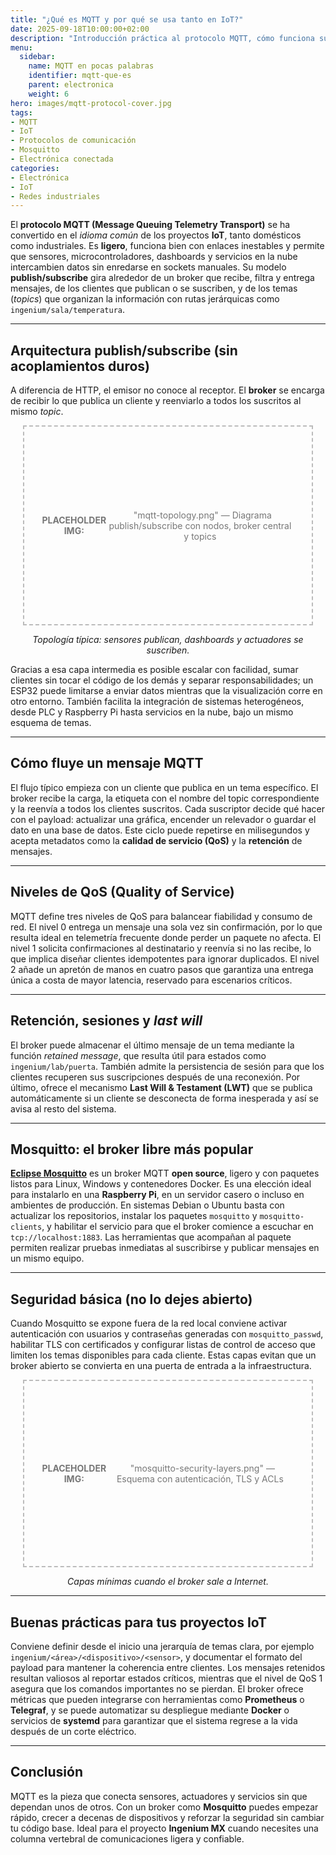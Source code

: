 ```yaml
---
title: "¿Qué es MQTT y por qué se usa tanto en IoT?"
date: 2025-09-18T10:00:00+02:00
description: "Introducción práctica al protocolo MQTT, cómo funciona su modelo publish/subscribe y cómo empezar con el broker Mosquitto."
menu:
  sidebar:
    name: MQTT en pocas palabras
    identifier: mqtt-que-es
    parent: electronica
    weight: 6
hero: images/mqtt-protocol-cover.jpg
tags:
- MQTT
- IoT
- Protocolos de comunicación
- Mosquitto
- Electrónica conectada
categories:
- Electrónica
- IoT
- Redes industriales
---
```


El **protocolo MQTT (Message Queuing Telemetry Transport)** se ha convertido en el *idioma común* de los proyectos **IoT**, tanto domésticos como industriales. Es **ligero**, funciona bien con enlaces inestables y permite que sensores, microcontroladores, dashboards y servicios en la nube intercambien datos sin enredarse en sockets manuales. Su modelo **publish/subscribe** gira alrededor de un broker que recibe, filtra y entrega mensajes, de los clientes que publican o se suscriben, y de los temas (*topics*) que organizan la información con rutas jerárquicas como `ingenium/sala/temperatura`.

---

## Arquitectura publish/subscribe (sin acoplamientos duros)

A diferencia de HTTP, el emisor no conoce al receptor. El **broker** se encarga de recibir lo que publica un cliente y reenviarlo a todos los suscritos al mismo *topic*.

<div style="text-align:center; margin: 1em 0;">
  <div style="border:2px dashed #bbb; padding:28px; width:80%; height:260px; margin:0 auto; display:flex; align-items:center; justify-content:center; color:#777;">
    <strong>PLACEHOLDER IMG:</strong>&nbsp; "mqtt-topology.png" — Diagrama publish/subscribe con nodos, broker central y topics
  </div>
  <p><em>Topología típica: sensores publican, dashboards y actuadores se suscriben.</em></p>
</div>

Gracias a esa capa intermedia es posible escalar con facilidad, sumar clientes sin tocar el código de los demás y separar responsabilidades; un ESP32 puede limitarse a enviar datos mientras que la visualización corre en otro entorno. También facilita la integración de sistemas heterogéneos, desde PLC y Raspberry Pi hasta servicios en la nube, bajo un mismo esquema de temas.

---

## Cómo fluye un mensaje MQTT

El flujo típico empieza con un cliente que publica en un tema específico. El broker recibe la carga, la etiqueta con el nombre del topic correspondiente y la reenvía a todos los clientes suscritos. Cada suscriptor decide qué hacer con el payload: actualizar una gráfica, encender un relevador o guardar el dato en una base de datos. Este ciclo puede repetirse en milisegundos y acepta metadatos como la **calidad de servicio (QoS)** y la **retención** de mensajes.

---

## Niveles de QoS (Quality of Service)

MQTT define tres niveles de QoS para balancear fiabilidad y consumo de red. El nivel 0 entrega un mensaje una sola vez sin confirmación, por lo que resulta ideal en telemetría frecuente donde perder un paquete no afecta. El nivel 1 solicita confirmaciones al destinatario y reenvía si no las recibe, lo que implica diseñar clientes idempotentes para ignorar duplicados. El nivel 2 añade un apretón de manos en cuatro pasos que garantiza una entrega única a costa de mayor latencia, reservado para escenarios críticos.

---

## Retención, sesiones y *last will*

El broker puede almacenar el último mensaje de un tema mediante la función *retained message*, que resulta útil para estados como `ingenium/lab/puerta`. También admite la persistencia de sesión para que los clientes recuperen sus suscripciones después de una reconexión. Por último, ofrece el mecanismo **Last Will & Testament (LWT)** que se publica automáticamente si un cliente se desconecta de forma inesperada y así se avisa al resto del sistema.

---

## Mosquitto: el broker libre más popular

[**Eclipse Mosquitto**](https://mosquitto.org/) es un broker MQTT **open source**, ligero y con paquetes listos para Linux, Windows y contenedores Docker. Es una elección ideal para instalarlo en una **Raspberry Pi**, en un servidor casero o incluso en ambientes de producción. En sistemas Debian o Ubuntu basta con actualizar los repositorios, instalar los paquetes `mosquitto` y `mosquitto-clients`, y habilitar el servicio para que el broker comience a escuchar en `tcp://localhost:1883`. Las herramientas que acompañan al paquete permiten realizar pruebas inmediatas al suscribirse y publicar mensajes en un mismo equipo.

---

## Seguridad básica (no lo dejes abierto)

Cuando Mosquitto se expone fuera de la red local conviene activar autenticación con usuarios y contraseñas generadas con `mosquitto_passwd`, habilitar TLS con certificados y configurar listas de control de acceso que limiten los temas disponibles para cada cliente. Estas capas evitan que un broker abierto se convierta en una puerta de entrada a la infraestructura.

<div style="text-align:center; margin: 1em 0;">
  <div style="border:2px dashed #bbb; padding:28px; width:80%; height:240px; margin:0 auto; display:flex; align-items:center; justify-content:center; color:#777;">
    <strong>PLACEHOLDER IMG:</strong>&nbsp; "mosquitto-security-layers.png" — Esquema con autenticación, TLS y ACLs
  </div>
  <p><em>Capas mínimas cuando el broker sale a Internet.</em></p>
</div>

---

## Buenas prácticas para tus proyectos IoT

Conviene definir desde el inicio una jerarquía de temas clara, por ejemplo `ingenium/<área>/<dispositivo>/<sensor>`, y documentar el formato del payload para mantener la coherencia entre clientes. Los mensajes retenidos resultan valiosos al reportar estados críticos, mientras que el nivel de QoS 1 asegura que los comandos importantes no se pierdan. El broker ofrece métricas que pueden integrarse con herramientas como **Prometheus** o **Telegraf**, y se puede automatizar su despliegue mediante **Docker** o servicios de **systemd** para garantizar que el sistema regrese a la vida después de un corte eléctrico.

---

## Conclusión

MQTT es la pieza que conecta sensores, actuadores y servicios sin que dependan unos de otros. Con un broker como **Mosquitto** puedes empezar rápido, crecer a decenas de dispositivos y reforzar la seguridad sin cambiar tu código base. Ideal para el proyecto **Ingenium MX** cuando necesites una columna vertebral de comunicaciones ligera y confiable.

